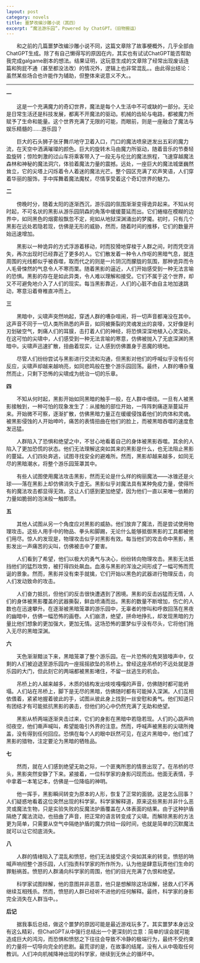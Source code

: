 ```yaml
---
layout: post
category: novels
title: 噩梦改编沙雕小说（其四）
excerpt: “魔法游乐园”，Powered by ChatGPT。（旧物搬运）
---
```


&emsp;&emsp;和之前的几篇噩梦改编沙雕小说不同，这篇文章除了故事梗概外，几乎全部由ChatGPT生成。除了有自己懒得写的原因在内，其实也有试试ChatGPT能否帮助我完成galgame剧本的想法。结果证明，这玩意生成的文章除了经常出现废话连篇和狗屁不通（甚至都没法改）的情况外，逻辑上也非常混乱。。由此得出结论：虽然某些场合也许能作为辅助，但整体来说意义不大。。

---

**一**

&emsp;&emsp;这是一个充满魔力的奇幻世界，魔法是每个人生活中不可或缺的一部分。无论是日常生活还是科技发展，都离不开魔法的驱动。机械的齿轮与电路，都被魔力所赋予了生命和能量。这个世界充满了无限的可能，而眼前，则是一座融合了魔法与娱乐精髓的……游乐园？

&emsp;&emsp;巨大的石头狮子张牙舞爪地守卫着入口，门口的魔法喷泉迸发出五彩的魔力流，在天空中洒满璀璨的颜色。巨大的旋转木马由魔力所驱动，随着音乐的节奏轻盈旋转；惊险刺激的过山车将乘客带入了一段无与伦比的魔法旅程，飞速穿越魔法森林和神秘的魔法洞穴，体验着魔法力量的震撼。远处，一座巨大的魔法城堡巍然耸立，它的尖塔上闪烁着令人着迷的魔法光芒。整个园区充满了欢声笑语，人们穿着华丽的服饰，手中挥舞着魔法魔杖，尽情享受着这个奇幻世界的魅力。

**二**

&emsp;&emsp;傍晚时分，随着太阳的逐渐西沉，游乐园的氛围渐渐变得诡异起来。不知从何时起，不可名状的黑影从游乐园阴森的角落中缓缓蔓延而出。它们蜷缩在模糊的边界中，如同黑色的烟雾般飘忽不定，宛如从地狱深渊涌出的梦魇。初时，只有几个黑影在远处若隐若现，仿佛是无形的威胁，然而，随着时间的推移，它们的数量开始迅速增加。

&emsp;&emsp;黑影以一种诡异的方式浮游着移动，时而狡猾地穿梭于人群之间，时而凭空消失，再次出现时已经靠近了更多的人。它们散发着一种令人作呕的黑暗气息，就连周围的光线都似乎被吞噬，取而代之的则是一片阴沉而朦胧的氛围，那种诡异而令人毛骨悚然的气息令人不寒而栗。随着黑影的逼近，人们开始感受到一种无法言喻的恐惧。黑影的存在是如此异类，令人难以理解和接受。它们不属于这个世界，却又不可避免地介入了人们的现实。每当黑影靠近，人们的心脏不由自主地加速跳动，寒意沿着脊椎直冲而上。

**三**

&emsp;&emsp;黑暗中，尖啸声突然响起，穿透人群的嘈杂喧闹，将一切声音都淹没在其中。这声音不同于一切人类所熟悉的声音，如同被撕裂的灵魂发出的哀嚎，又好像是利刃划破空气，刺痛人们的耳膜，击打着人们的神经，将恐惧深深地植入心灵深处。在这可怕的尖啸中，人们感受到一种无法言喻的寒意，仿佛被抛入了无底深渊的黑暗中。尖啸声迅速扩散，扭曲着现实，让人感到仿佛置身于恶魔的境地。

&emsp;&emsp;尽管人们纷纷尝试与黑影进行交流和沟通，但黑影对他们的呼喊似乎没有任何反应，尖啸声却越来越响亮，如同悲鸣般在整个游乐园回荡。最终，人群的嘈杂戛然而止，只剩下恐怖的尖啸成为统治一切的乐章。

**四**

&emsp;&emsp;不知从何时起，黑影开始如同黑暗的触手一般，在人群中缠绕。一旦有人被黑影接触到，一种可怕的现象发生了：从接触的部位开始，一阵阵刺痛逐渐蔓延开来。开始微不可察，逐渐扩散，仿佛黑暗力量正在缓缓侵蚀着他们的肉体和灵魂。被黑影侵蚀的人开始呻吟，痛苦的表情扭曲在他们的脸上，而被黑暗吞噬的速度愈发迅猛。

&emsp;&emsp;人群陷入了恐惧和绝望之中，不甘心地看着自己的身体被黑影吞噬。其余的人陷入了更加恐慌的状态。他们无法理解这突如其来的黑影是什么，也无法阻止黑影的蔓延。人们四处奔逃，试图寻找安全的避难所。然而，黑影却越来越多，如同无尽的黑暗潮水，将整个游乐园笼罩其中。

&emsp;&emsp;有些人试图使用魔法攻击黑影，然而无论是什么样的绚丽魔法——冰锥还是火球——落在黑影上却仿佛消失于虚无。黑影似乎对魔法具有某种免疫力量，使得所有的魔法攻击都显得无效。这让人们感到更加绝望，因为他们一直以来唯一依赖的力量如脆弱的泡沫般一触即溃。

**五**

&emsp;&emsp;其他人试图从另一个角度应对黑影的威胁。他们放弃了魔法，而是尝试使用物理攻击。这些人用手中的物品、拳头和脚踢，无论什么能够抵御黑影的工具都被他们用尽。惊人的发现是，物理攻击似乎对黑影有效。每当他们的攻击命中黑影，黑影发出一声痛苦的尖叫，仿佛被击中了要害。

&emsp;&emsp;人们看到了希望，他们以极大的勇气与决心，纷纷转向物理攻击。黑影无法抵挡他们的猛烈攻势，被打得四处飙血。血液与黑影的浑浊之间形成了一幅可怖而荒诞的景象。然而，黑影并没有束手就擒，它们开始以黑色的武器进行物理反击，向人们发动致命的攻击。

&emsp;&emsp;人们奋力抵抗，但他们的反击很快遭遇到了困境。黑影的反击凶猛而无情，人们的身体被黑影覆盖的武器撕裂，鲜血喷涌而出。黑影的数量不断增加，伤亡的人数也在迅速攀升。在逐渐被黑暗笼罩的游乐园中，无辜者的惨叫和呼救回荡在黑夜的幽暗中，仿佛一幅恐怖的画卷。人们崩溃，绝望，拼命地挣扎，却发现黑暗的力量比他们想象的更加强大，更加无情。这场恐怖的噩梦似乎没有尽头，它将他们拖入无尽的黑暗深渊。

**六**

&emsp;&emsp;天色渐渐黯淡下来，黑暗笼罩了整个游乐园。在一片恐怖的鬼哭狼嚎声中，仅剩的人们被迫退至游乐园内一座摇摇欲坠的吊桥上。曾经这座吊桥的不远处就是游乐园的大门，但此刻它的两端都被黑影堵住，不留一丝逃生的机会。

&emsp;&emsp;吊桥上的人越来越多，木质的结构发出吱吱嘎嘎的声音，仿佛随时都可能坍塌。人们站在吊桥上，脚下是无尽的黑暗，仿佛随时都有可能掉入深渊。人们互相依偎着，紧紧地握着彼此的手，试图从彼此身上找到一丝安慰和勇气。他们知道只有团结才有可能抵抗黑影的袭击，但他们的心中仍然充满了无助和绝望。

&emsp;&emsp;黑影从桥两端逐渐夹击过来，它们的身影在黑暗中若隐若现。人们的心跳声响彻夜空，他们嘶声喊叫，希望能吸引外界的注意。然而，呼喊声被黑影的尖啸所掩盖，没有得到任何回应。恐惧在每个人的眼中跃然可见，在这片黑暗中，他们成了黑影的猎物，注定要沦为黑暗的牺牲品。

**七**

&emsp;&emsp;然而，就在人们感到绝望无助之际，一个匪夷所思的情景出现了。在吊桥的尽头，黑影突然安静了下来。紧接着，一位科学家的身影闪现而出。他面无表情，手中拿着一本笔记本，仿佛是一位降临的神明。

&emsp;&emsp;他一挥手，黑影瞬间转变为原本的人形，恢复了正常的面貌。这是怎么回事？人们疑惑地看着这位突然出现的科学家。科学家解释道，原来这些黑影并非什么恶灵或魔法生物，只是实验失败的反魔法护盾覆盖在人体表面的结果。由于这种护盾隔绝了魔法流动，也扭曲了声音，把正常的语言转变成了尖啸。而解除黑影的方法更为简单，只需要从空气中隔绝护盾的魔力供给一段时间，也就是简单的沉默魔法就可以让它彻底消失。

**八**

&emsp;&emsp;人群的情绪陷入了混乱和愤怒，他们无法接受这个突如其来的转变。愤怒的呐喊声响彻整个游乐园，人们指责科学家的所作所为，认为他是肆意玩弄他们生命的罪魁祸首。愤怒的人群涌向科学家的周围，他们的目光充满了仇恨和绝望。

&emsp;&emsp;科学家试图辩解，他的意图并非恶意，他只是想解除这场误解，拯救人们不再继续互相残杀。然而，愤怒的人群已经听不进他的任何解释。最终，科学家的身影完全消失在人群当中。。

**后记**

&emsp;&emsp;据我事后总结，做这个噩梦的原因可能是最近游戏玩多了。其实噩梦本身远没有这么精彩，但ChatGPT从中强行总结出一个更深刻的立意：简单的误会就可能造成巨大的鸿沟，而恐惧和愤怒之下往往会导致不冷静的极端行为，最终不受约束的力量将一切导向完全的悲剧。最荒谬的是，在故事的结尾，没有人从中吸取任何教训。人们冲向机械降神出现的科学家，继续到无休止的循环中。
